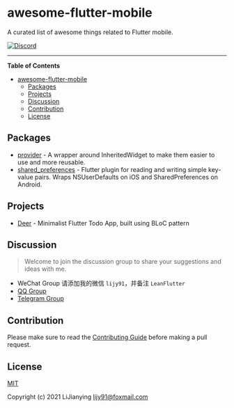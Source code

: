 # awesome-flutter-mobile

A curated list of awesome things related to Flutter mobile.

[![Discord](https://img.shields.io/badge/discord-%237289DA.svg?style=for-the-badge&logo=discord&logoColor=white)](https://discord.gg/vba8W9SF)

---

**Table of Contents**

<!-- START doctoc generated TOC please keep comment here to allow auto update -->
<!-- DON'T EDIT THIS SECTION, INSTEAD RE-RUN doctoc TO UPDATE -->

- [awesome-flutter-mobile](#awesome-flutter-mobile)
  - [Packages](#packages)
  - [Projects](#projects)
  - [Discussion](#discussion)
  - [Contribution](#contribution)
  - [License](#license)

<!-- END doctoc generated TOC please keep comment here to allow auto update -->

<!-- AWESOME_LIST_MAKER -->

## Packages
- [provider](https://github.com/rrousselGit/provider) - A wrapper around InheritedWidget to make them easier to use and more reusable.
- [shared_preferences](https://github.com/flutter/plugins) - Flutter plugin for reading and writing simple key-value pairs. Wraps NSUserDefaults on iOS and SharedPreferences on Android.

## Projects
- [Deer](https://github.com/aleksanderwozniak/deer) - Minimalist Flutter Todo App, built using BLoC pattern


<!-- AWESOME_LIST_MAKER -->

## Discussion

> Welcome to join the discussion group to share your suggestions and ideas with me.

- WeChat Group 请添加我的微信 `lijy91`，并备注 `LeanFlutter`
- [QQ Group](https://jq.qq.com/?_wv=1027&k=e3kwRnnw)
- [Telegram Group](https://t.me/leanflutter)

## Contribution

Please make sure to read the [Contributing Guide](./CONTRIBUTING.md) before making a pull request.

## License

[MIT](./LICENSE)

Copyright (c) 2021 LiJianying <lijy91@foxmail.com>
